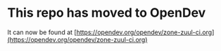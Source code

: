# This repo has moved to OpenDev

It can now be found at [https://opendev.org/opendev/zone-zuul-ci.org](https://opendev.org/opendev/zone-zuul-ci.org)
